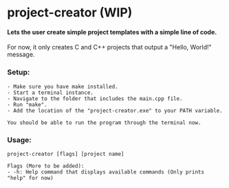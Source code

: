 # project-creator (WIP)

#### Lets the user create simple project templates with a simple line of code.

For now, it only creates C and C++ projects that output a "Hello, World!" message.

### Setup:
    - Make sure you have make installed.
    - Start a terminal instance.
    - Navigate to the folder that includes the main.cpp file.
    - Run "make".
    - Add the location of the "project-creator.exe" to your PATH variable.
    
    You should be able to run the program through the terminal now.

### Usage:
    project-creator [flags] [project name]
    
    Flags (More to be added):
    - -h: Help command that displays available commands (Only prints "help" for now)
    